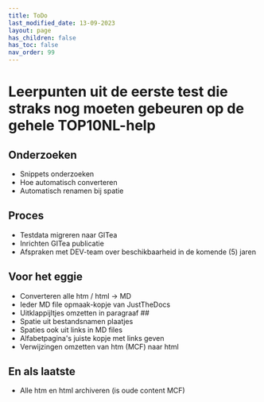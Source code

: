 ```yaml
---
title: ToDo
last_modified_date: 13-09-2023
layout: page
has_children: false
has_toc: false
nav_order: 99
---
```


# Leerpunten uit de eerste test die straks nog moeten gebeuren op de gehele TOP10NL-help

## Onderzoeken
- Snippets onderzoeken
- Hoe automatisch converteren
- Automatisch renamen bij spatie

## Proces
- Testdata migreren naar GITea
- Inrichten GITea publicatie
- Afspraken met DEV-team over beschikbaarheid in de komende (5) jaren

## Voor het eggie
- Converteren alle htm / html -> MD
- Ieder MD file opmaak-kopje van JustTheDocs
- Uitklappijltjes omzetten in paragraaf ##
- Spatie uit bestandsnamen plaatjes
- Spaties ook uit links in MD files
- Alfabetpagina's juiste kopje met links geven
- Verwijzingen omzetten van htm (MCF) naar html


## En als laatste
- Alle htm en html archiveren (is oude content MCF)

